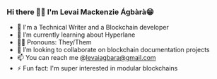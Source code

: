 ### Hi there 👋🏾 I'm Levai Mackenzie Ágbàrà😁

- 🔭 I'm a Technical Writer and a Blockchain developer
- 🌱 I’m currently learning about Hyperlane
- 🏳️‍🌈 Pronouns: They/Them
- 👯 I’m looking to collaborate on blockchain documentation projects
- 📫 You can reach me @levaiagbara@gmail.com
- ⚡ Fun fact: I'm super interested in modular blockchains
